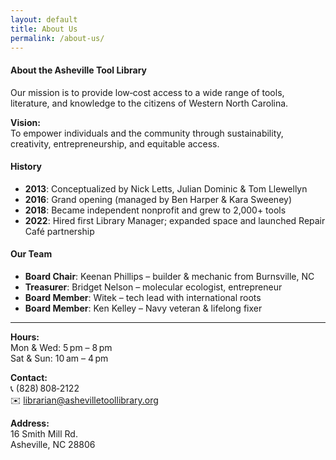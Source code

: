 ```yaml
---
layout: default
title: About Us
permalink: /about-us/
---
```


#### About the Asheville Tool Library

Our mission is to provide low‑cost access to a wide range of tools, literature, and knowledge to the citizens of Western North Carolina.

**Vision:**  
To empower individuals and the community through sustainability, creativity, entrepreneurship, and equitable access.

#### History  
- **2013**: Conceptualized by Nick Letts, Julian Dominic & Tom Llewellyn  
- **2016**: Grand opening (managed by Ben Harper & Kara Sweeney)  
- **2018**: Became independent nonprofit and grew to 2,000+ tools  
- **2022**: Hired first Library Manager; expanded space and launched Repair Café partnership

#### Our Team  
- **Board Chair**: Keenan Phillips – builder & mechanic from Burnsville, NC  
- **Treasurer**: Bridget Nelson – molecular ecologist, entrepreneur  
- **Board Member**: Witek – tech lead with international roots  
- **Board Member**: Ken Kelley – Navy veteran & lifelong fixer

---

**Hours:**  
Mon & Wed: 5 pm – 8 pm  
Sat & Sun: 10 am – 4 pm

**Contact:**  
📞 (828) 808‑2122  
✉️ librarian@ashevilletoollibrary.org

**Address:**  
16 Smith Mill Rd.  
Asheville, NC 28806
